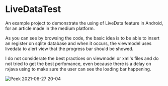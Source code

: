# LiveDataTest
An example project to demonstrate the using of LiveData feature in Android, for an article made in the medium platform.

As you can see by browsing the code, the basic idea is to be able to insert an register on sqlite database and when it occurs, the viewmodel uses livedata to alert view that the progress bar should be showed.

I do not considerate the best practices on viewmodel or xml's files and do not tried to get the best perfomance, even because there is a delay on rxjava using to make sure the user can see the loading bar happening.

![Peek 2021-06-27 20-04](https://user-images.githubusercontent.com/48319666/123562099-db4e6380-d782-11eb-92ca-aa8981cf155b.gif)
